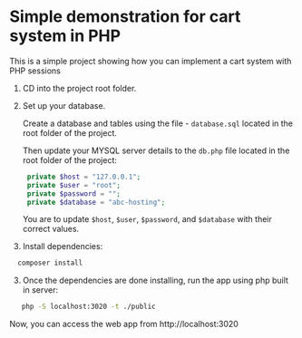 # Simple demonstration for cart system in PHP

  This is a simple project showing how you can implement a cart system with PHP sessions

1. CD into the project root folder.

2. Set up your database.

   Create a database and tables using the file - `database.sql` located in the root folder of the project.

   Then update your MYSQL server details to the `db.php` file located in the root folder of the project:

   ```php
    private $host = "127.0.0.1";
    private $user = "root";
    private $password = "";
    private $database = "abc-hosting";
   ```

   You are to update `$host`, `$user`, `$password`, and  `$database` with their correct values.

2. Install dependencies:

```bash
  composer install
```

3. Once the dependencies are done installing, run the app using php built in server:

```bash
   php -S localhost:3020 -t ./public
```

Now, you can access the web app from http://localhost:3020